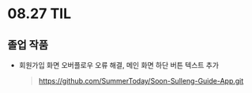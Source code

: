 <h1> 08.27 TIL </h1>

## 졸업 작품

- 회원가입 화면 오버플로우 오류 해결, 메인 화면 하단 버튼 텍스트 추가
  > https://github.com/SummerToday/Soon-Sulleng-Guide-App.git

